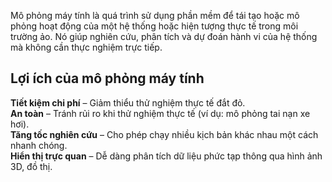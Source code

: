 Mô phỏng máy tính là quá trình sử dụng phần mềm để tái tạo hoặc mô phỏng hoạt động của một hệ thống hoặc hiện tượng thực tế trong môi trường ảo. Nó giúp nghiên cứu, phân tích và dự đoán hành vi của hệ thống mà không cần thực nghiệm trực tiếp.
## **Lợi ích của mô phỏng máy tính**

**Tiết kiệm chi phí** – Giảm thiểu thử nghiệm thực tế đắt đỏ.  
**An toàn** – Tránh rủi ro khi thử nghiệm thực tế (ví dụ: mô phỏng tai nạn xe hơi).  
**Tăng tốc nghiên cứu** – Cho phép chạy nhiều kịch bản khác nhau một cách nhanh chóng.  
**Hiển thị trực quan** – Dễ dàng phân tích dữ liệu phức tạp thông qua hình ảnh 3D, đồ thị.